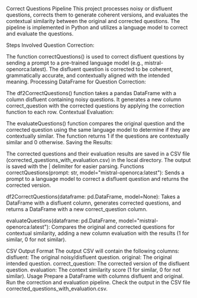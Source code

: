 Correct Questions Pipeline
This project processes noisy or disfluent questions, corrects them to generate coherent versions, and evaluates the contextual similarity between the original and corrected questions. The pipeline is implemented in Python and utilizes a language model to correct and evaluate the questions.

Steps Involved
Question Correction:

The function correctQuestions() is used to correct disfluent questions by sending a prompt to a pre-trained language model (e.g., mistral-openorca:latest).
The disfluent question is corrected to be coherent, grammatically accurate, and contextually aligned with the intended meaning.
Processing DataFrame for Question Correction:

The df2CorrectQuestions() function takes a pandas DataFrame with a column disfluent containing noisy questions.
It generates a new column correct_question with the corrected questions by applying the correction function to each row.
Contextual Evaluation:

The evaluateQuestions() function compares the original question and the corrected question using the same language model to determine if they are contextually similar.
The function returns 1 if the questions are contextually similar and 0 otherwise.
Saving the Results:

The corrected questions and their evaluation results are saved in a CSV file (corrected_questions_with_evaluation.csv) in the local directory.
The output is saved with the | delimiter for easier parsing.
Functions
correctQuestions(prompt: str, model="mistral-openorca:latest"): Sends a prompt to a language model to correct a disfluent question and returns the corrected version.

df2CorrectQuestions(dataframe: pd.DataFrame, model=None): Takes a DataFrame with a disfluent column, generates corrected questions, and returns a DataFrame with a new correct_question column.

evaluateQuestions(dataframe: pd.DataFrame, model="mistral-openorca:latest"): Compares the original and corrected questions for contextual similarity, adding a new column evaluation with the results (1 for similar, 0 for not similar).

CSV Output Format
The output CSV will contain the following columns:
disfluent: The original noisy/disfluent question.
original: The original intended question.
correct_question: The corrected version of the disfluent question.
evaluation: The context similarity score (1 for similar, 0 for not similar).
Usage
Prepare a DataFrame with columns disfluent and original.
Run the correction and evaluation pipeline.
Check the output in the CSV file corrected_questions_with_evaluation.csv.

